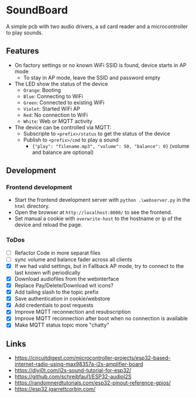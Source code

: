 # SoundBoard

A simple pcb with two audio drivers, a sd card reader and a microcontroller to play sounds.

## Features
- On factory settings or no known WiFi SSID is found, device starts in AP mode
  - To stay in AP mode, leave the SSID and password empty
- The LED show the status of the device
  - `Orange`: Booting
  - `Blue`: Connecting to WiFi
  - `Green`: Connected to existing WiFi
  - `Violet`: Started WiFi AP
  - `Red`: No connection to WiFi
  - `White`: Web or MQTT activity
- The device can be controlled via MQTT:
  - Subscripte to `<prefix>/status` to get the status of the device
  - Publish to `<prefix>/cmd` to play a sound
    - `{"play": "filename.mp3", "volume": 50, "balance": 0}` (volume and balance are optional)

## Development
### Frontend development

- Start the frontend development server with `python .\webserver.py` in the `html` directory.
- Open the browser at `http://localhost:8000/` to see the frontend.
- Set manual a cookie with `overwrite-host` to the hostname or ip of the device and reload the page.

### ToDos

- [ ] Refactor Code in more separat files
- [ ] sync volume and balance fader across all clients
- [x] If we had valid settings, but in Fallback AP mode, try to connect to the last known wifi periodically
- [x] Download audiofiles from the webinterface
- [x] Replace Pay/Delete/Download wit icons?
- [x] Add tailing slash to the topic prefix
- [x] Save authentication in cookie/webstore
- [x] Add credentials to post requests
- [x] Improve MQTT reconnection and resubscription
- [x] Improve MQTT reconnection after boot when no connection is available
- [x] Make MQTT status topic more "chatty"

## Links
- https://circuitdigest.com/microcontroller-projects/esp32-based-internet-radio-using-max98357a-i2s-amplifier-board
- https://diyi0t.com/i2s-sound-tutorial-for-esp32/
- https://github.com/schreibfaul1/ESP32-audioI2S
- https://randomnerdtutorials.com/esp32-pinout-reference-gpios/
- https://esp32.jgarrettcorbin.com/